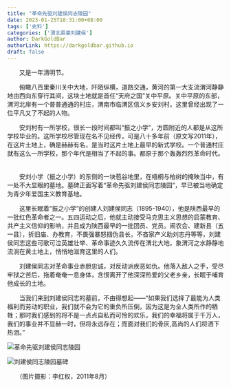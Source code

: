 ```yaml
---
title: "革命先驱刘建侯同志陵园"
date: 2023-01-25T18:31:00+08:00
tags: ['史料']
categories: ['渭北英豪刘建侯']
author: DarkGoldBar
authorLink: https://darkgoldbar.github.io
draft: false
---
```



　　又是一年清明节。

　　俯瞰八百里秦川关中大地，阡陌纵横，道路交通，黄河的第一大支流渭河静静地由西向东穿行其间，这块土地就是首任“天府之国”关中平原。关中平原的东部，渭河北岸有一个普普通通的村庄，渭南市临渭区信义乡安刘村。这里曾经出现了一位平凡又了不起的人物。

　　安刘村有一所学校，很长一段时间都叫“振之小学”，方圆附近的人都是从这所学校毕业的。这所学校尽管现在名不见经传，可是八十多年前（原文写2011年），在这片土地上，确是赫赫有名，是当时这片土地上最早的新式学校。一个普通村庄就有这么一所学校，那个年代是相当了不起的事。都原于那个轰轰烈烈革命时代。
　　

　　安刘小学（振之小学）的东侧的一块苞谷地里，在梧桐与柏树的掩映当中，有一处不大显眼的墓地。墓碑正面写着“革命先驱刘建侯同志陵园”，早已被当地确定为青少年爱国主义教育基地。

　　这里长眠着“振之小学”的创建人刘建侯同志（1895-1940），他是陕西最早的一批红色革命者之一。五四运动之后，他就主动接受马克思主义思想的启蒙教育、共产主义信仰的影响，并且成为陕西最早的一批团员、党员。闹农会、建新县（五一县），折旧庙、办教育，不畏强暴怒掴伪县长，不吝家产义助刘志丹等等，刘建侯同志这些可歌可泣英雄壮举、革命事迹久久流传在渭北大地，象渭河之水静静地流淌在黄土地上，悄悄地滋育这里的人们。

　　刘建侯同志对革命事业赤胆忠诚，对反动派疾恶如仇。他落入敌人之手，受尽牢狱之苦后，拖着奄奄一息身体，含恨离开了他深深热爱的父老乡亲，长眠于哺育他成长的土地。

　　当我们来到刘建侯同志的墓前，不由得想起——“如果我们选择了最能为人类福利而劳动的职业，我们就不会为它的重负所压倒，因为这是为全人类所作的牺牲；那时我们感到的将不是一点点自私而可怜的欢乐，我们的幸福将属于千万人，我们的事业并不显赫一时，但将永远存在；而面对我们的骨灰,高尚的人们将洒下热泪。”

![革命先驱刘建侯同志陵园](/images/ljh/刘建侯同志陵园image001.jpg "革命先驱刘建侯同志陵园")

![刘建侯同志陵园墓碑](/images/ljh/刘建侯同志陵园image003.jpg "刘建侯同志陵园墓碑")
       
　　（图片摄影：李红权，2011年8月）


